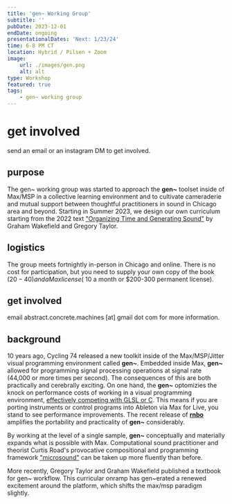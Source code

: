 ```yaml
---
title: 'gen~ Working Group'
subtitle: ''
pubDate: 2023-12-01
endDate: ongoing
presentationalDates: 'Next: 1/23/24'
time: 6-8 PM CT
location: Hybrid / Pilsen + Zoom
image:
    url: ./images/gen.png
    alt: alt
type: Workshop
featured: true
tags:
    - gen~ working group
---
```


# get involved

send an email or an instagram DM to get involved.

## purpose

The gen~ working group was started to approach the **gen~** toolset inside of Max/MSP in a collective learning environment and to cultivate cameraderie and mutual support between thoughtful practitioners in sound in Chicago area and beyond. Starting in Summer 2023, we design our own curriculum starting from the 2022 text ["Organizing Time and Generating Sound"](https://cycling74.com/books/go) by Graham Wakefield and Gregory Taylor.

## logistics

The group meets fortnightly in-person in Chicago and online. There is no cost for participation, but you need to supply your own copy of the book ($20-40) and a Max license (~$10 a month or $200-300 permanent license).

## get involved

email abstract.concrete.machines [at] gmail dot com for more information.

## background

10 years ago, Cycling 74 released a new toolkit inside of the Max/MSP/Jitter visual programming environment called **gen~**. Embedded inside Max, **gen~** allowed for programming signal processing operations at signal rate (44,000 or more times per second). The consequences of this are both practically and cerebrally exciting. On one hand, the **gen~** optomizies the knock on performance costs of working in a visual programming environment, [effectively competing with GLSL or C](https://docs.cycling74.com/max8/vignettes/gen_overview). This means if you are porting instruments or control programs into Ableton via Max for Live, you stand to see performance improvements. The recent release of [**rnbo**](https://rnbo.cycling74.com/) amplifies the portability and practicality of **gen~** considerably.

By working at the level of a single sample, **gen~** conceptually and materially expands what is possible with Max. Computational sound practitioner and theorist Curtis Road's provocative compositional and programming framework ["microsound"](https://monoskop.org/images/d/d1/Roads_Curtis_Microsound.pdf) can be taken up more fluently than before.

More recently, Gregory Taylor and Graham Wakefield published a textbook for gen~ workflow. This curricular onramp has gen~erated a renewed excitement around the platform, which shifts the max/msp paradigm slightly.
